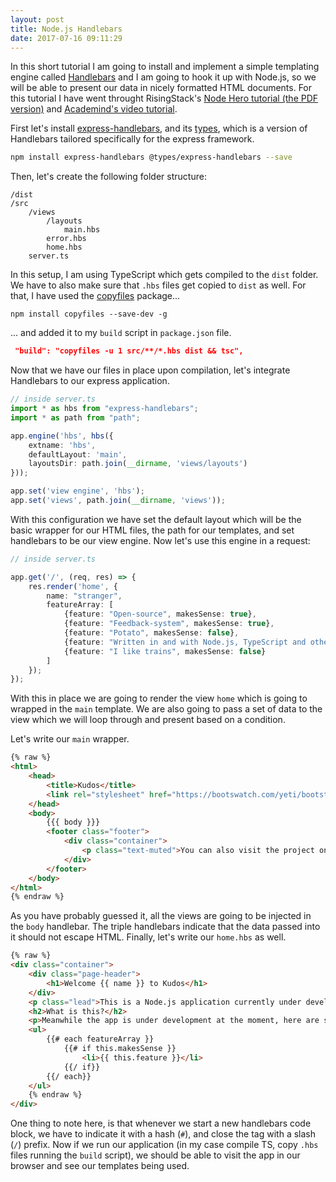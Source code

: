 ```yaml
---
layout: post
title: Node.js Handlebars
date: 2017-07-16 09:11:29
---
```


In this short tutorial I am going to install and implement a simple templating engine called [Handlebars](http://handlebarsjs.com) and I am going to hook it up with Node.js, so we will be able to present our data in nicely formatted HTML documents. For this tutorial I have went throught RisingStack's [Node Hero tutorial (the PDF version)](https://blog.risingstack.com/node-hero-tutorial-getting-started-with-node-js/) and [Academind's video tutorial](https://www.youtube.com/watch?v=1srD3Mdvf50). 

First let's install [express-handlebars](https://github.com/ericf/express-handlebars), and its [types](https://www.npmjs.com/package/@types/express-handlebars), which is a version of Handlebars tailored specifically for the express framework. 

```bash
npm install express-handlebars @types/express-handlebars --save
```

Then, let's create the following folder structure:

```
/dist
/src
	/views
		/layouts
			main.hbs
		error.hbs
		home.hbs
	server.ts
```

In this setup, I am using TypeScript which gets compiled to the `dist` folder. We have to also make sure that `.hbs` files get copied to `dist` as well. For that, I have used the [copyfiles](https://www.npmjs.com/package/copyfiles) package...

```
npm install copyfiles --save-dev -g
```

... and added it to my `build` script in `package.json` file.

```json
 "build": "copyfiles -u 1 src/**/*.hbs dist && tsc",
```

Now that we have our files in place upon compilation, let's integrate Handlebars to our express application.

```ts
// inside server.ts
import * as hbs from "express-handlebars";
import * as path from "path";

app.engine('hbs', hbs({
    extname: 'hbs', 
    defaultLayout: 'main', 
    layoutsDir: path.join(__dirname, 'views/layouts')
}));

app.set('view engine', 'hbs');
app.set('views', path.join(__dirname, 'views'));
```

With this configuration we have set the default layout which will be the basic wrapper for our HTML files, the path for our templates, and set handlebars to be our view engine. Now let's use this engine in a request:

```ts
// inside server.ts

app.get('/', (req, res) => {
    res.render('home', {
        name: "stranger",
        featureArray: [
            {feature: "Open-source", makesSense: true},
            {feature: "Feedback-system", makesSense: true},
            {feature: "Potato", makesSense: false},
            {feature: "Written in and with Node.js, TypeScript and other cool tools", makesSense: true},
            {feature: "I like trains", makesSense: false}
        ]
    });
});
```

With this in place we are going to render the view `home` which is going to wrapped in the `main` template. We are also going to pass a set of data to the view which we will loop through and present based on a condition.

Let's write our `main` wrapper. 

```html
{% raw %}
<html>
	<head>
		<title>Kudos</title>
		<link rel="stylesheet" href="https://bootswatch.com/yeti/bootstrap.min.css">
	</head>
	<body>
		{{{ body }}}
		<footer class="footer">
			<div class="container">
				<p class="text-muted">You can also visit the project on <a href="https://github.com/gaboratorium/kudos" target="_blank">GitHub</a>.</p>
			</div>
		</footer>
	</body>
</html> 
{% endraw %}
```

As you have probably guessed it, all the views are going to be injected in the `body` handlebar. The triple handlebars indicate that the data passed into it should not escape HTML. Finally, let's write our `home.hbs` as well.

```html
{% raw %}
<div class="container">
	<div class="page-header">
		<h1>Welcome {{ name }} to Kudos</h1>
	</div>
	<p class="lead">This is a Node.js application currently under development. <a href="https://gaboratorium.github.io" target="_blank">Visit my blog</a> to follow to follow up with the project's progress.</a></p>
	<h2>What is this?</h2>
	<p>Meanwhile the app is under development at the moment, here are some of the main key characteristics:</p>
	<ul>
		{{# each featureArray }}
			{{# if this.makesSense }}
				<li>{{ this.feature }}</li>
			{{/ if}}
		{{/ each}}
	</ul>
	{% endraw %}
</div>
```

One thing to note here, is that whenever we start a new handlebars code block, we have to indicate it with a hash (`#`), and close the tag with a slash (`/`) prefix. Now if we run our application (in my case compile TS, copy `.hbs` files running the `build` script), we should be able to visit the app in our browser and see our templates being used.
